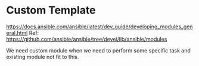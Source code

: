 Custom Template
================
https://docs.ansible.com/ansible/latest/dev_guide/developing_modules_general.html
Ref: https://github.com/ansible/ansible/tree/devel/lib/ansible/modules

We need custom module when we need to perform some specific task and existing module not fit to this.


